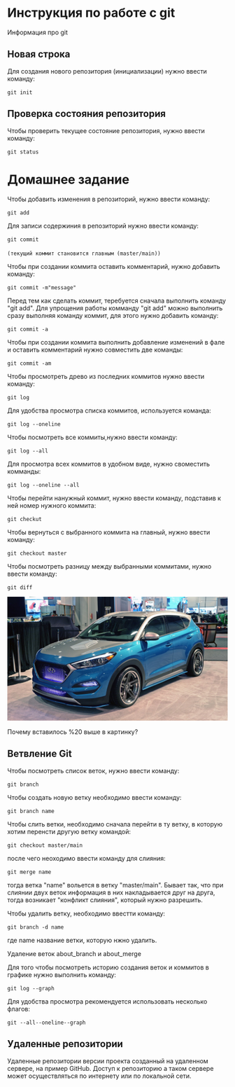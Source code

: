 # Инструкция по работе с git

Информация про git

## Новая строка

Для создания нового репозитория (инициализации) нужно ввести команду:

    git init

## Проверка состояния репозитория

Чтобы проверить текущее состояние репозитория, нужно ввести команду:

    git status

# Домашнее задание

Чтобы добавить изменения в репозиторий, нужно ввести команду:

    git add

Для записи содержиния в репозиторий нужно ввести команду:

    git commit

    (текущий коммит становится главным (master/main))

Чтобы при создании коммита оставить комментарий, нужно добавить команду:

    git commit -m"message"

Перед тем как сделать коммит, теребуется сначала выполнить команду "git add". Для упрощения работы комманду "git add" можно выполнить сразу выполняя команду коммит, для этого нужно добавить команду:

    git commit -a

Чтобы при создании коммита выполнить добавление изменений в фале и оставить комментарий нужно совместить две команды:

    git commit -am

Чтобы просмотреть древо из последних коммитов нужно ввести команду:

    git log

Для удобства просмотра списка коммитов, используется команда:

    git log --oneline

Чтобы посмотреть все коммиты,нужно ввести команду:

    git log --all

Для просмотра всех коммитов в удобном виде, нужно своместить комманды:

    git log --oneline --all

Чтобы перейти нанужный коммит, нужно ввести команду, подставив к ней номер нужного коммита:

    git checkut

Чтобы вернуться с выбранного коммита на главный, нужно ввести команду:

    git checkout master

Чтобы посмотреть разницу между выбранными коммитами, нужно ввести команду:

    git diff

![Best car](Hyundai_Tucson%20_Sport.jpg)

Почему вставилось %20 выше в картинку?

## Ветвление Git

Чтобы посмотреть список веток, нужно ввести команду:
    
    git branch

Чтобы создать новую ветку необходимо ввести команду:

    git branch name
    
Чтобы слить ветки, необходимо сначала перейти в ту ветку, в которую хотим перенсти другую ветку командой:

    git checkout master/main

после чего неоходимо ввести команду для слияния:

    git merge name

тогда ветка "name" вольется в ветку "master/main".
Бывает так, что при слиянии двух веток информация в них накладывается друг на друга, тогда возникает "конфликт слияния", который нужно разрешить.

Чтобы удалить ветку, необходимо ввестти команду:

    git branch -d name

где name название ветки, которую нжно удалить.

Удаление веток about_branch и about_merge

Для того чтобы посмотреть историю создания веток и коммитов в графике нужно выполнить команду:

    git log --graph

Для удобства просмотра рекомендуется использовать несколько флагов:

    git --all--oneline--graph

## Удаленные репозитории

Удаленные репозитории версии проекта созданный на удаленном сервере, на пример GitHub. Доступ к репозиторию а таком сервере может осуществляться по интернету или по локальной сети.
